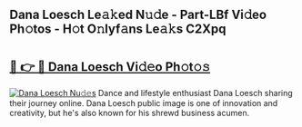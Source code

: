## Dana Loesch Le𝚊𝚔ed N𝚞𝚍e - Part-LBf Vi𝚍eo Ph𝚘tos - H𝚘t O𝚗lyf𝚊ns Le𝚊𝚔s C2Xpq

# <h2><a href="http://hf86rp6.feru.top/?c=Dana+Loesch">🔗 👉 🔴 Dana Loesch Vi𝚍𝚎o Ph𝚘t𝚘𝚜</a></h2>

[![Dana Loesch Nu𝚍𝚎s](https://i.imgur.com/0TWrTi3.gif)](http://hf86rp6.feru.top/?c=Dana+Loesch)
Dance and lifestyle enthusiast Dana Loesch sharing their journey online. Dana Loesch public image is one of innovation and creativity, but he's also known for his shrewd business acumen. 
